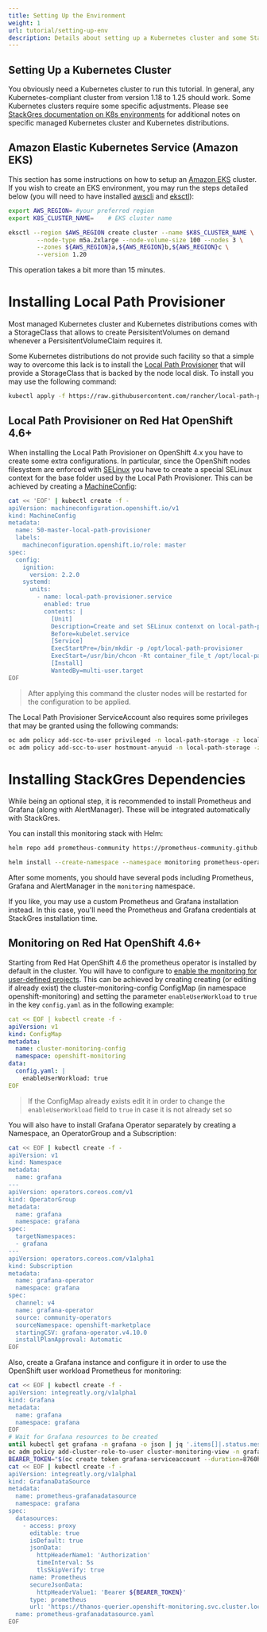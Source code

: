 ```yaml
---
title: Setting Up the Environment
weight: 1
url: tutorial/setting-up-env
description: Details about setting up a Kubernetes cluster and some StackGres dependencies.
---
```


## Setting Up a Kubernetes Cluster

You obviously need a Kubernetes cluster to run this tutorial. In general, any Kubernetes-compliant cluster from version 1.18 to 1.25 should work. Some Kubernetes clusters require some specific adjustments. Please see [StackGres documentation on K8s environments](https://stackgres.io/doc/latest/install/prerequisites/k8s/) for additional notes on specific managed Kubernetes cluster and Kubernetes distributions.

## Amazon Elastic Kubernetes Service (Amazon EKS)

This section has some instructions on how to setup an [Amazon EKS](https://aws.amazon.com/eks/) cluster. If you wish to create an EKS environment, you may run the steps detailed below (you will need to have installed [awscli](https://docs.aws.amazon.com/cli/latest/userguide/cli-chap-install.html) and [eksctl](https://github.com/weaveworks/eksctl/releases)):

```bash
export AWS_REGION= #your preferred region
export K8S_CLUSTER_NAME=	# EKS cluster name

eksctl --region $AWS_REGION create cluster --name $K8S_CLUSTER_NAME \
        --node-type m5a.2xlarge --node-volume-size 100 --nodes 3 \
        --zones ${AWS_REGION}a,${AWS_REGION}b,${AWS_REGION}c \
        --version 1.20
```

This operation takes a bit more than 15 minutes.

# Installing Local Path Provisioner

Most managed Kubernetes cluster and Kubernetes distributions comes with a StorageClass that allows to create PersisitentVolumes on demand whenever a PersisitentVolumeClaim requires it.

Some Kubernetes distributions do not provide such facility so that a simple way to overcome this lack is to install the [Local Path Provisioner](https://github.com/rancher/local-path-provisioner) that will provide a StorageClass that is backed by the node local disk. To install you may use the following command:

```bash
kubectl apply -f https://raw.githubusercontent.com/rancher/local-path-provisioner/v0.0.24/deploy/local-path-storage.yaml
```

## Local Path Provisioner on Red Hat OpenShift 4.6+

When installing the Local Path Provisioner on OpenShift 4.x you have to create some extra configurations. In particular, since the OpenShift nodes filesystem are enforced with [SELinux](https://es.wikipedia.org/wiki/SELinux) you have to create a special SELinux context for the base folder used by the Local Path Provisioner. This can be achieved by creating a [MachineConfig](https://docs.openshift.com/container-platform/4.6/post_installation_configuration/machine-configuration-tasks.html):

```bash
cat << 'EOF' | kubectl create -f -
apiVersion: machineconfiguration.openshift.io/v1
kind: MachineConfig
metadata:
  name: 50-master-local-path-provisioner
  labels:
    machineconfiguration.openshift.io/role: master
spec:
  config:
    ignition:
      version: 2.2.0
    systemd:
      units:
        - name: local-path-provisioner.service
          enabled: true
          contents: |
            [Unit]
            Description=Create and set SELinux contenxt on local-path-provisioner directory
            Before=kubelet.service
            [Service]
            ExecStartPre=/bin/mkdir -p /opt/local-path-provisioner
            ExecStart=/usr/bin/chcon -Rt container_file_t /opt/local-path-provisioner
            [Install]
            WantedBy=multi-user.target
EOF
```

> After applying this command the cluster nodes will be restarted for the configuration to be applied.

The Local Path Provisioner ServiceAccount also requires some privileges that may be granted using the following commands:

```bash
oc adm policy add-scc-to-user privileged -n local-path-storage -z local-path-provisioner-service-account
oc adm policy add-scc-to-user hostmount-anyuid -n local-path-storage -z local-path-provisioner-service-account
```

# Installing StackGres Dependencies

While being an optional step, it is recommended to install Prometheus and Grafana (along with AlertManager). These will be integrated automatically with StackGres.

You can install this monitoring stack with Helm:

```bash
helm repo add prometheus-community https://prometheus-community.github.io/helm-charts

helm install --create-namespace --namespace monitoring prometheus-operator prometheus-community/kube-prometheus-stack
```

After some moments, you should have several pods including Prometheus, Grafana and AlertManager in the `monitoring` namespace.

If you like, you may use a custom Prometheus and Grafana installation instead. In this case, you'll need the Prometheus and Grafana credentials at StackGres installation time.

## Monitoring on Red Hat OpenShift 4.6+

Starting from Red Hat OpenShift 4.6 the prometheus operator is installed by default in the cluster. You will have to configure to [enable the monitoring for user-defined projects](https://docs.openshift.com/container-platform/4.6/monitoring/enabling-monitoring-for-user-defined-projects.html). This can be achieved by creating creating (or editing if already exist) the cluster-monitoring-config ConfigMap (in namespace openshift-monitoring) and setting the parameter `enableUserWorkload` to `true` in the key `config.yaml` as in the following example:

```yaml
cat << EOF | kubectl create -f -
apiVersion: v1
kind: ConfigMap
metadata:
  name: cluster-monitoring-config
  namespace: openshift-monitoring
data:
  config.yaml: |
    enableUserWorkload: true
EOF
```

> If the ConfigMap already exists edit it in order to change the `enableUserWorkload` field to `true` in case it is not already set so

You will also have to install Grafana Operator separately by creating a Namespace, an OperatorGroup and a Subscription:

```bash
cat << EOF | kubectl create -f -
apiVersion: v1
kind: Namespace
metadata:
  name: grafana
---
apiVersion: operators.coreos.com/v1
kind: OperatorGroup
metadata:
  name: grafana
  namespace: grafana
spec:
  targetNamespaces:
  - grafana
---
apiVersion: operators.coreos.com/v1alpha1
kind: Subscription
metadata:
  name: grafana-operator
  namespace: grafana
spec:
  channel: v4
  name: grafana-operator
  source: community-operators
  sourceNamespace: openshift-marketplace
  startingCSV: grafana-operator.v4.10.0
  installPlanApproval: Automatic
EOF
```

Also, create a Grafana instance and configure it in order to use the OpenShift user workload Prometheus for monitoring:

```bash
cat << EOF | kubectl create -f -
apiVersion: integreatly.org/v1alpha1
kind: Grafana
metadata:
  name: grafana
  namespace: grafana
EOF
# Wait for Grafana resources to be created
until kubectl get grafana -n grafana -o json | jq '.items[]|.status.message == "success" and .status.phase == "reconciling"' | grep -q true; do sleep 1; done
oc adm policy add-cluster-role-to-user cluster-monitoring-view -n grafana -z grafana-serviceaccount
BEARER_TOKEN="$(oc create token grafana-serviceaccount --duration=8760h -n grafana)"
cat << EOF | kubectl create -f -
apiVersion: integreatly.org/v1alpha1
kind: GrafanaDataSource
metadata:
  name: prometheus-grafanadatasource
  namespace: grafana
spec:
  datasources:
    - access: proxy
      editable: true
      isDefault: true
      jsonData:
        httpHeaderName1: 'Authorization'
        timeInterval: 5s
        tlsSkipVerify: true
      name: Prometheus
      secureJsonData:
        httpHeaderValue1: 'Bearer ${BEARER_TOKEN}'
      type: prometheus
      url: 'https://thanos-querier.openshift-monitoring.svc.cluster.local:9091'
  name: prometheus-grafanadatasource.yaml
EOF
```
